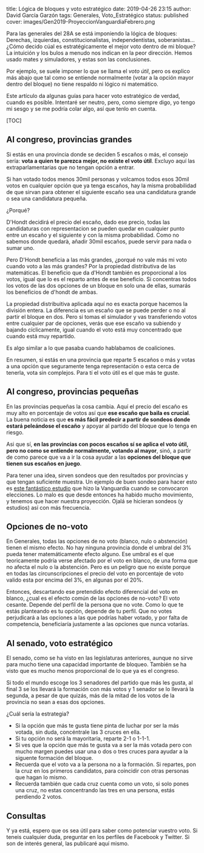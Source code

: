 title: Lógica de bloques y voto estratégico
date: 2019-04-26 23:15
author: David García Garzón
tags: Generales, Voto_Estratégico
status: published
cover: images/Gen2019-ProyeccionVanguardiaFebrero.png

Para las generales del 28A se está imponiendo la lógica de bloques:
Derechas, izquierdas, constitucionalistas, independentistas, soberanistas...
¿Cómo decido cúal es estratégicamente el mejor voto dentro de mi bloque?
La intuición y los bulos a menudo nos indican en la peor dirección.
Hemos usado mates y simuladores, y estas son las conclusiones.

Por ejemplo, se suele imponer lo que se llama el _voto útil_, pero os explico
más abajo que tal como se entiende normalmente (votar a la opción mayor dentro del bloque)
no tiene respaldo ni lógico ni matemático.

Este artículo da algunas guías para hacer voto estratégico de verdad, cuando es posible.
Intentaré ser neutro, pero, como siempre digo, yo tengo mi sesgo y se me podría colar algo,
así que tenlo en cuenta.

[TOC]

## Al congreso, provincias grandes

Si estás en una provincia donde se deciden 5 escaños o más,
el consejo sería: **vota a quien te parezca mejor, no existe el voto útil**.
Excluyo aquí las extraparlamentarias que no tengan opción a entrar.

Si han votado todos menos 30mil personas y volcamos todos esos 30mil votos
en cualquier opción que ya tenga escaños,
hay la misma probabilidad de que sirvan para obtener el siguiente escaño
sea una candidatura grande o sea una candidatura pequeña.

¿Porqué?

D'Hondt decidirá el precio del escaño, dado ese precio,
todas las candidaturas con representacion se pueden quedar
en cualquier punto entre un escaño y el siguiente
y con la misma probabilidad.
Como no sabemos donde quedarà,
añadir 30mil escaños, puede servir para nada o sumar uno.

Pero D'Hondt beneficia a las más grandes,
¿porqué no vale más mi voto cuando voto a las más grandes?
Por la propiedad distributiva de las matemáticas.
El beneficio que da d'Hondt también es proporcional a los votos,
igual que lo es el reparto antes de ese beneficio.
Si concentras todos los votos de las dos opciones de un bloque en solo una de ellas,
sumarás los beneficios de d'hondt de ambas.

La propiedad distribuitiva aplicada aquí no es exacta
porque hacemos la división entera.
La diferencia es un escaño que se puede perder o no al partir el bloque en dos.
Pero si tomas el simulador y vas transferiendo votos entre cualquier par de opciones,
verás que ese escaño va subiendo y bajando cíclicamente,
igual cuando el voto está muy concentrado que cuando está muy repartido.

Es algo similar a lo que pasaba cuando hablabamos de coaliciones.

En resumen, si estás en una provincia que reparte 5 escaños o más
y votas a una opción que seguramente tenga representación
o esta cerca de tenerla, vota sin complejos.
Para tí el voto útil es el que más te guste.

## Al congreso, provincias pequeñas

En las provincias pequeñas la cosa cambia.
Aquí el precio del escaño es muy alto en porcentaje de votos
así que **ese escaño que baila es crucial**.
La buena noticia es que **es más fácil predecir a partir de sondeos
donde estará peleándose el escaño** y apoyar al partido del bloque
que lo tenga en riesgo.

Asi que sí, **en las provincias con pocos escaños sí se aplica
el voto útil, pero no como se entiende normalmente,
votando al mayor**, sinó, a partir de como parece que va a ir la cosa
ayudar a las **opciones del bloque que tienen sus escaños en juego**.

Para tener una idea, sirven sondeos que den resultados
por provincias y que tengan suficiente muestra.
Un ejemplo de buen sondeo para hacer esto es [este fantástico estudio][VotacionSincronizada] que hizo la Vanguardia
cuando se convocaron elecciones.
Lo malo es que desde entonces ha habido mucho movimiento,
y tenemos que hacer nuestra proyección.
Ojalá se hicieran sondeos (y estudios) así con más frecuencia.

[VotacionSincronizada]:https://www.lavanguardia.com/politica/20190225/46671680529/elecciones-28-a-encuesta-sondeo.html

## Opciones de no-voto

En Generales, todas las opciones de no voto (blanco, nulo o abstención)
tienen el mismo efecto.
No hay ninguna provincia donde el umbral del 3%
pueda tener matemáticamente efecto alguno.
Ese umbral es el que teoricamente podría verse afectado por el voto en blanco,
de una forma que no afecta el nulo o la abstención.
Pero es un peligro que no existe porque en todas las circunscripciones
el precio del voto en porcentaje de voto valido esta por encima
del 3%, en algunas por el 20%.

Entonces, descartando ese pretendido efecto diferencial del voto en blanco,
¿cual es el efecto común de las opciones de no-voto?
El voto cesante.
Depende del perfil de la persona que no vote.
Como lo que te estás planteando es tu opción, depende de tu perfil.
Que no votes perjudicará a las opciones a las que podrías haber votado,
y por falta de competencia, beneficiaría justamente a las opciones que nunca votarías.


## Al senado, voto estratégico

El senado, como se ha visto en las legislaturas anteriores,
aunque no sirve para mucho tiene una capacidad importante de bloqueo.
También se ha visto que es mucho menos proporcional de lo que ya es el congreso.

Si todo el mundo escoge los 3 senadores del partido que más les gusta,
al final 3 se los llevará la formación con más votos y 1 senador se lo llevará la segunda,
a pesar de que quizás, más de la mitad de los votos de la provincia no sean a esas dos opciones.

¿Cuál sería la estrategia?

- Si la opción que más te gusta tiene pinta de luchar por ser la más votada,
sin duda, concéntrale las 3 cruces en ella.
- Si tu opción no será la mayoritaria, reparte 2-1 o 1-1-1.
- Si ves que la opción que más te gusta va a ser la más votada pero con mucho margen
puedes usar una o dos o tres cruces para ayudar a la siguente formación del bloque.
- Recuerda que el voto va a la persona no a la formación.
Si repartes, pon la cruz en los primeros candidatos, para coincidir con otras personas que hagan lo mismo.
- Recuerda también que cada cruz cuenta como un voto, si solo pones una cruz,
no estas concentrando las tres en una persona, estás perdiendo 2 votos.


## Consultas

Y ya está, espero que os sea útil para saber como potenciar vuestro voto.
Si teneis cualquier duda, preguntar en los perfiles de Facebook y Twitter.
Si son de interés general, las publicaré aquí mismo.




